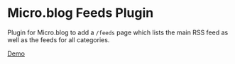 # Micro.blog Feeds Plugin

Plugin for Micro.blog to add a `/feeds` page which lists the main RSS feed as well as the feeds for all categories.

[Demo](https://toot.rknight.me/feeds)